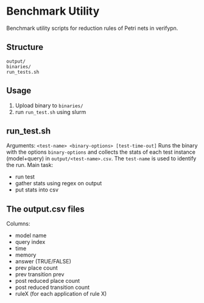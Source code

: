 # Benchmark Utility

Benchmark utility scripts for reduction rules of Petri nets in verifypn.

## Structure
```
output/
binaries/
run_tests.sh
```

## Usage
1) Upload binary to `binaries/`
2) run `run_test.sh` using slurm

## run_test.sh
Arguments: `<test-name> <binary-options> [test-time-out]`
Runs the binary with the options `binary-options` and collects the stats of each test instance (model+query) in `output/<test-name>.csv`. The `test-name` is used to identify the run. Main task:
- run test
- gather stats using regex on output
- put stats into csv

## The output.csv files
Columns:
- model name
- query index
- time
- memory
- answer (TRUE/FALSE)
- prev place count
- prev transition prev
- post reduced place count
- post reduced transition count
- ruleX (for each application of rule X)
